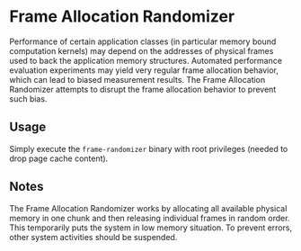 # Frame Allocation Randomizer

Performance of certain application classes (in particular memory bound computation kernels)
may depend on the addresses of physical frames used to back the application memory structures.
Automated performance evaluation experiments may yield very regular frame allocation behavior,
which can lead to biased measurement results. The Frame Allocation Randomizer attempts to
disrupt the frame allocation behavior to prevent such bias.

## Usage

Simply execute the `frame-randomizer` binary with root privileges (needed to drop page cache content).

## Notes

The Frame Allocation Randomizer works by allocating all available physical memory in one chunk
and then releasing individual frames in random order. This temporarily puts the system in
low memory situation. To prevent errors, other system activities should be suspended.
